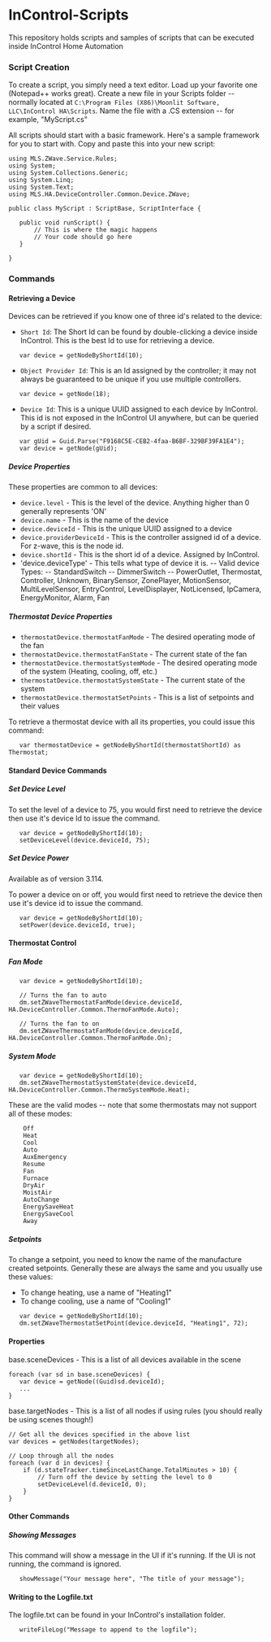 InControl-Scripts
=================

This repository holds scripts and samples of scripts that can be executed inside InControl Home Automation

### Script Creation

To create a script, you simply need a text editor. Load up your favorite one (Notepad++ works great). 
Create a new file in your Scripts folder -- normally located at 
`C:\Program Files (X86)\Moonlit Software, LLC\InControl HA\Scripts`. Name the file with a .CS extension -- for example, "MyScript.cs"

All scripts should start with a basic framework. Here's a sample framework for you to start with. Copy and paste this into your new script:

```
using MLS.ZWave.Service.Rules;
using System;
using System.Collections.Generic;
using System.Linq;
using System.Text;
using MLS.HA.DeviceController.Common.Device.ZWave;

public class MyScript : ScriptBase, ScriptInterface {

   public void runScript() {
       // This is where the magic happens
       // Your code should go here
   }
   
}
```

### Commands

#### Retrieving a Device

Devices can be retrieved if you know one of three id's related to the device:

- `Short Id`: The Short Id can be found by double-clicking a device inside InControl. This is the best Id to use for retrieving a device.

```
   var device = getNodeByShortId(10);
```

- `Object Provider Id`: This is an Id assigned by the controller; it may not always be guaranteed to be unique if you use multiple controllers.

```
   var device = getNode(18);
```

- `Device Id`: This is a unique UUID assigned to each device by InControl. This id is not exposed in the InControl UI anywhere, but can be queried by a script if desired.

```
   var gUid = Guid.Parse("F9168C5E-CEB2-4faa-B6BF-329BF39FA1E4");
   var device = getNode(gUid);
```

##### Device Properties

These properties are common to all devices:

- `device.level` - This is the level of the device. Anything higher than 0 generally represents 'ON'
- `device.name` - This is the name of the device
- `device.deviceId` - This is the unique UUID assigned to a device
- `device.providerDeviceId` - This is the controller assigned id of a device. For z-wave, this is the node id.
- `device.shortId` - This is the short id of a device. Assigned by InControl.
- 'device.deviceType' - This tells what type of device it is. 
-- Valid device Types:
-- StandardSwitch
-- DimmerSwitch
-- PowerOutlet,
        Thermostat,
        Controller,
        Unknown,
        BinarySensor,
        ZonePlayer,
        MotionSensor,
        MultiLevelSensor,
        EntryControl,
        LevelDisplayer,
        NotLicensed,
        IpCamera,
        EnergyMonitor,
        Alarm,
        Fan
 
##### Thermostat Device Properties

- `thermostatDevice.thermostatFanMode` - The desired operating mode of the fan
- `thermostatDevice.thermostatFanState` - The current state of the fan 
- `thermostatDevice.thermostatSystemMode` - The desired operating mode of the system (Heating, cooling, off, etc.)
- `thermostatDevice.thermostatSystemState` - The current state of the system
- `thermostatDevice.thermostatSetPoints` - This is a list of setpoints and their values

To retrieve a thermostat device with all its properties, you could issue this command:

```
   var thermostatDevice = getNodeByShortId(thermostatShortId) as Thermostat;
```

#### Standard Device Commands

##### Set Device Level

To set the level of a device to 75, you would first need to retrieve the device then use it's device Id to issue the command. 

```
   var device = getNodeByShortId(10);
   setDeviceLevel(device.deviceId, 75);
```

##### Set Device Power

Available as of version 3.114.

To power a device on or off, you would first need to retrieve the device then use it's device id to issue the command.

```
   var device = getNodeByShortId(10);
   setPower(device.deviceId, true);
```

#### Thermostat Control

##### Fan Mode

```
   var device = getNodeByShortId(10);
   
   // Turns the fan to auto
   dm.setZWaveThermostatFanMode(device.deviceId, HA.DeviceController.Common.ThermoFanMode.Auto);
   
   // Turns the fan to on
   dm.setZWaveThermostatFanMode(device.deviceId, HA.DeviceController.Common.ThermoFanMode.On);
```

##### System Mode

```
   var device = getNodeByShortId(10);
   dm.setZWaveThermostatSystemState(device.deviceId, HA.DeviceController.Common.ThermoSystemMode.Heat);
```

These are the valid modes -- note that some thermostats may not support all of these modes:

        Off
        Heat
        Cool 
        Auto
        AuxEmergency 
        Resume
        Fan
        Furnace
        DryAir
        MoistAir
        AutoChange
        EnergySaveHeat
        EnergySaveCool
        Away

##### Setpoints

To change a setpoint, you need to know the name of the manufacture created setpoints. Generally these are always the same and you 
usually use these values:

- To change heating, use a name of "Heating1"
- To change cooling, use a name of "Cooling1"

```
   var device = getNodeByShortId(10);
   dm.setZWaveThermostatSetPoint(device.deviceId, "Heating1", 72);
```

#### Properties

base.sceneDevices - This is a list of all devices available in the scene

```
foreach (var sd in base.sceneDevices) {
   var device = getNode((Guid)sd.deviceId);
   ...
}
```

base.targetNodes - This is a list of all nodes if using rules (you should really be using scenes though!)

```
// Get all the devices specified in the above list
var devices = getNodes(targetNodes);

// Loop through all the nodes 
foreach (var d in devices) {
    if (d.stateTracker.timeSinceLastChange.TotalMinutes > 10) {
        // Turn off the device by setting the level to 0
        setDeviceLevel(d.deviceId, 0);
    }
}
```

#### Other Commands

##### Showing Messages

This command will show a message in the UI if it's running. If the UI is not running, the command is ignored.

```
   showMessage("Your message here", "The title of your message");
```

#### Writing to the Logfile.txt

The logfile.txt can be found in your InControl's installation folder.

```
   writeFileLog("Message to append to the logfile");
```
